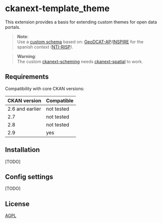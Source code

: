 ckanext-template_theme
================

This extension provides a basis for extending custom themes for open data portals.

>**Note**:<br>
> Use a [custom schema](https://github.com/mjanez/ckanext-scheming/blob/master/ckanext/scheming/ckan_geodcatap.yaml) based on: [GeoDCAT-AP](https://inspire.ec.europa.eu/good-practice/geodcat-ap)/[INSPIRE](https://inspire.ec.europa.eu/Technical-Guidelines2/Metadata/6541) for the spanish context ([NTI-RISP](https://datos.gob.es/en/documentacion/guia-de-aplicacion-de-la-norma-tecnica-de-interoperabilidad-de-reutilizacion-de)).

>**Warning**:<br>
> The custom [ckanext-scheming](https://github.com/mjanez/ckanext-scheming) needs [ckanext-spatial](https://github.com/ckan/ckanext-spatial) to work.


## Requirements
Compatibility with core CKAN versions:

| CKAN version    | Compatible    |
| --------------- | ------------- |
| 2.6 and earlier | not tested    |
| 2.7             | not tested    |
| 2.8             | not tested    |
| 2.9             | yes           |

## Installation
[TODO]

## Config settings
[TODO]

## License
[AGPL](https://www.gnu.org/licenses/agpl-3.0.en.html)